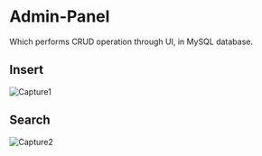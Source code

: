 # Admin-Panel
Which performs CRUD operation through UI, in MySQL database.

## Insert
![Capture1](https://user-images.githubusercontent.com/62931444/101597748-25f1d380-3a1d-11eb-9cd5-51786f6a091f.JPG)

## Search
![Capture2](https://user-images.githubusercontent.com/62931444/101597784-2f7b3b80-3a1d-11eb-960a-d0eeb2ed7687.JPG)
